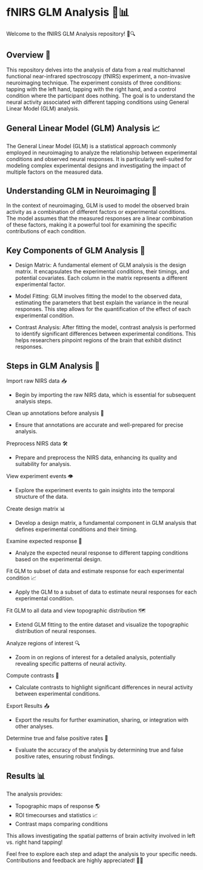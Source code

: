 # fNIRS GLM Analysis 🧠📊
Welcome to the fNIRS GLM Analysis repository! 🎉🔍

## Overview 📝
This repository delves into the analysis of data from a real multichannel functional near-infrared spectroscopy (fNIRS) experiment, a non-invasive neuroimaging technique. 
The experiment consists of three conditions: tapping with the left hand, tapping with the right hand, and a control condition where the participant does nothing. 
The goal is to understand the neural activity associated with different tapping conditions using General Linear Model (GLM) analysis.

## General Linear Model (GLM) Analysis 📈
The General Linear Model (GLM) is a statistical approach commonly employed in neuroimaging to analyze the relationship between experimental conditions and observed neural responses. It is particularly well-suited for modeling complex experimental designs and investigating the impact of multiple factors on the measured data.

## Understanding GLM in Neuroimaging 🤔
In the context of neuroimaging, GLM is used to model the observed brain activity as a combination of different factors or experimental conditions. The model assumes that the measured responses are a linear combination of these factors, making it a powerful tool for examining the specific contributions of each condition.

## Key Components of GLM Analysis 🧩
- Design Matrix: A fundamental element of GLM analysis is the design matrix. It encapsulates the experimental conditions, their timings, and potential covariates. Each column in the matrix represents a different experimental factor.

- Model Fitting: GLM involves fitting the model to the observed data, estimating the parameters that best explain the variance in the neural responses. This step allows for the quantification of the effect of each experimental condition.

- Contrast Analysis: After fitting the model, contrast analysis is performed to identify significant differences between experimental conditions. This helps researchers pinpoint regions of the brain that exhibit distinct responses.

## Steps in GLM Analysis 🔄

Import raw NIRS data 📥
 - Begin by importing the raw NIRS data, which is essential for subsequent analysis steps.

 Clean up annotations before analysis 🧹
 - Ensure that annotations are accurate and well-prepared for precise analysis.

 Preprocess NIRS data 🛠️
 - Prepare and preprocess the NIRS data, enhancing its quality and suitability for analysis.

View experiment events 👁️
 - Explore the experiment events to gain insights into the temporal structure of the data.

Create design matrix 📊
 - Develop a design matrix, a fundamental component in GLM analysis that defines experimental conditions and their timing.

Examine expected response 🧐
 - Analyze the expected neural response to different tapping conditions based on the experimental design.

Fit GLM to subset of data and estimate response for each experimental condition 📈
 - Apply the GLM to a subset of data to estimate neural responses for each experimental condition.

Fit GLM to all data and view topographic distribution 🗺️
 - Extend GLM fitting to the entire dataset and visualize the topographic distribution of neural responses.

Analyze regions of interest 🔍
 - Zoom in on regions of interest for a detailed analysis, potentially revealing specific patterns of neural activity.

Compute contrasts 🔄
 - Calculate contrasts to highlight significant differences in neural activity between experimental conditions.

Export Results 📤
 - Export the results for further examination, sharing, or integration with other analyses.

Determine true and false positive rates 🎯
 - Evaluate the accuracy of the analysis by determining true and false positive rates, ensuring robust findings.

## Results 📊

The analysis provides:
- Topographic maps of response 🌎
- ROI timecourses and statistics 📈
- Contrast maps comparing conditions

This allows investigating the spatial patterns of brain activity involved in left vs. right hand tapping!

Feel free to explore each step and adapt the analysis to your specific needs. Contributions and feedback are highly appreciated! 🤝🚀
